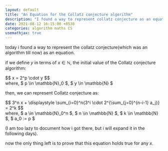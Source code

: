 ```yaml
---
layout: default
title: "An Equation for the Collatz conjecture algorithm"
description: "I found a way to represent collatz conjecture as an equation"
date: 2021-08-12 16:15:00 +0530
categories: algorithm maths CS
usemathjax: true
---
```


today i found a way to represent the collatz conjecture(which was an algorithm till now) as an equation.

if we define $y$ in terms of $x \in \mathbb{N}$, the initial value of the Collatz conjecture algorithm:

<div>
$$ x = 2^p \cdot y $$
</div>
where,  
    $ p \in \mathbb{N}_0 $,  
    $ y \in \mathbb{N} $  

then, we can represent Collatz conjecture as:

<div>
$$ 3^n x + \displaystyle \sum_{i=0}^n{3^i \cdot 2^{\sum_{j=0}^{n-i-1} a_j}} = 2^k $$

</div>
where,  
    $ a \in \mathbb{N}_0^n $,  
    $ n \in \mathbb{N} $,  
    $ k \in \mathbb{N} $,  
    $ a_0 := p $  

(I am too lazy to document how i got there, but i will expand it in the following days).

now the only thing left is to prove that this equation holds true for any $x$.

